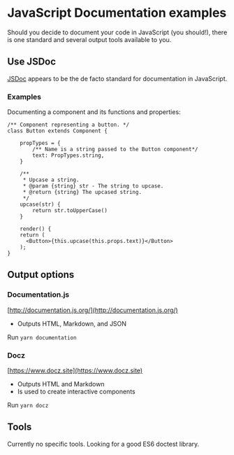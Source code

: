 # JavaScript Documentation examples

Should you decide to document your code in JavaScript (you should!), there is one standard and several output tools available to you.

## Use JSDoc

[JSDoc](http://usejsdoc.org/) appears to be the de facto standard for documentation in JavaScript.

### Examples

Documenting a component and its functions and properties:

```
/** Component representing a button. */
class Button extends Component {

    propTypes = {
        /** Name is a string passed to the Button component*/
        text: PropTypes.string,
    }

    /**
     * Upcase a string.
     * @param {string} str - The string to upcase.
     * @return {string} The upcased string.
     */
    upcase(str) {
        return str.toUpperCase()
    }

    render() {
    return (
      <Button>{this.upcase(this.props.text)}</Button>
    );
}

```

## Output options

### Documentation.js

[http://documentation.js.org/](http://documentation.js.org/)

- Outputs HTML, Markdown, and JSON

Run `yarn documentation`

### Docz

[https://www.docz.site](https://www.docz.site)

- Outputs HTML and Markdown
- Is used to create interactive components

Run `yarn docz`

## Tools

Currently no specific tools. Looking for a good ES6 doctest library.
